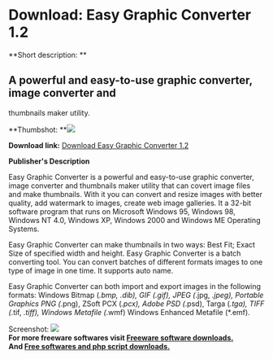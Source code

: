 # Download: Easy Graphic Converter 1.2

**Short description: **

## A powerful and easy-to-use graphic converter, image converter and
thumbnails maker utility.

  
**Thumbshot: **![](http://www.freewarefiles.com/screenshot/ezgfxconvert12_md.gif)   
  
**Download link:** [Download Easy Graphic Converter 1.2](http://freesoftwares.boysofts.com/Easy-Graphic-Converter_program_20700.html)  
  

**Publisher's Description**  
  

Easy Graphic Converter is a powerful and easy-to-use graphic converter, image
converter and thumbnails maker utility that can covert image files and make
thumbnails. With it you can convert and resize images with better quality, add
watermark to images, create web image galleries. It a 32-bit software program
that runs on Microsoft Windows 95, Windows 98, Windows NT 4.0, Windows XP,
Windows 2000 and Windows ME Operating Systems.

Easy Graphic Converter can make thumbnails in two ways: Best Fit; Exact Size
of specified width and height. Easy Graphic Converter is a batch converting
tool. You can convert batches of different formats images to one type of image
in one time. It supports auto name.

Easy Graphic Converter can both import and export images in the following
formats: Windows Bitmap (*.bmp, *.dib), GIF (*.gif), JPEG (*.jpg, *.jpeg),
Portable Graphics PNG (*.png), ZSoft PCX (*.pcx), Adobe PSD (*.psd), Targa
(*.tga), TIFF (*.tif, *.tiff), Windows Metafile (*.wmf) Windows Enhanced
Metafile (*.emf).

  
  
Screenshot: ![](http://www.freewarefiles.com/screenshot/ezgfxconvert12.gif)  
**For more freeware softwares visit [Freeware software downloads.](http://freesoftwares.boysofts.com/)**   
**And [Free softwares and php script downloads.](http://www.boysofts.com/)**

